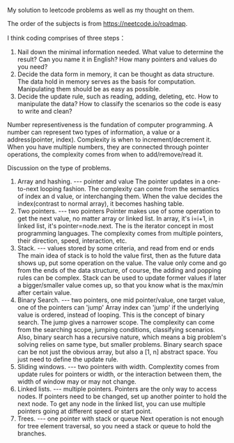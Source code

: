My solution to leetcode problems as well as my thought on them.

The order of the subjects is from https://neetcode.io/roadmap. 

I think coding comprises of three steps：
1. Nail down the minimal information needed. 
    What value to determine the result? Can you name it in English? How many pointers and values do you need?
2. Decide the data form in memory, it can be thought as data structure.
    The data hold in memory serves as the basis for computation. Manipulating them should be as easy as possible.
3. Decide the update rule, such as reading, adding, deleting, etc.
    How to manipulate the data? How to classify the scenarios so the code is easy to write and clean?  

Number representiveness is the fundation of computer programming. A number can represent two types of information, a value or a address(pointer, index). Complexity is when to increment/decrement it. When you have multiple numbers, they are connected through pointer operations, the complexity comes from when to add/remove/read it.

Discussion on the type of problems.
1. Array and hashing.
    --- pointer and value
    The pointer updates in a one-to-next looping fashion. The complexity can come from the semantics of index an d value, or interchanging them. 
    When the value decides the index(contrast to normal array), it becomes hashing table.
2. Two pointers.
    --- two pointers
    Pointer makes use of some operation to get the next value, no matter array or linked list. In array, it's i=i+1, in linked list, it's pointer=node.next. The is the iterator concept in most programming languages. The complexity comes from multiple pointers, their direction, speed, interaction, etc.
3. Stack.
    --- values stored by some criteria, and read from end or ends
    The main idea of stack is to hold the value first, then as the future data shows up, put some operation on the value. The value only come and go from the ends of the data structure, of course, the adding and popping rules can be complex. Stack can be used to update former values if later a bigger/smaller value comes up, so that you know what is the max/min after certain value.
4. Binary Search.
    --- two pointers, one mid pointer/value, one target value, one of the pointers can 'jump'
    Array index can 'jump' if the underlying value is ordered, instead of looping. This is the concept of binary search. The jump gives a narrower scope. The complexity can come from the searching scope, jumping conditions, classifying scenarios. Also, binary search has a recursive nature, which means a big problem's solving relies on same type, but smaller problems.
    Binary search space can be not just the obvious array, but also a [1, n] abstract space. You just need to define the update rule.
5. Sliding windows.
    --- two pointers with width.
    Complextity comes from update rules for pointers or width, or the interaction between them, the width of window may or may not change. 
6. Linked lists.
    --- multiple pointers.
    Pointers are the only way to access nodes. If pointers need to be changed, set up another pointer to hold the next node. To get any node in the linked list, you can 
    use multiple pointers going at different speed or start point.
7. Trees.
    --- one pointer with stack or queue
    Next operation is not enough for tree element traversal, so you need a stack or queue to hold the branches.